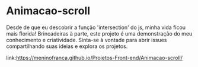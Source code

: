 # Animacao-scroll

Desde de que eu descobrir a função 'intersection' do js, minha vida ficou mais florida! Brincadeiras à parte, este projeto é uma demonstração do meu conhecimento e criatividade. Sinta-se à vontade para abrir issues compartilhando suas ideias e explora os projetos.


link:https://meninofranca.github.io/Projetos-Front-end/Animacao-scroll/